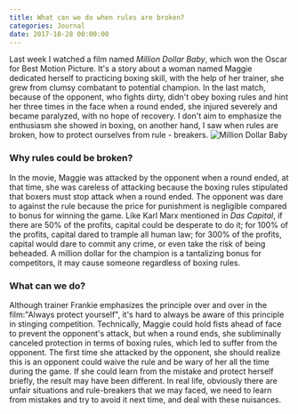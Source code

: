 ```yaml
---
title: What can we do when rules are broken?
categories: Journal
date: 2017-10-28 00:00:00
---
```

Last week I watched a film named *Million Dollar Baby*, which won the Oscar for Best  Motion Picture. It's a story about a woman named Maggie dedicated herself to practicing boxing skill, with the help of her trainer, she grew from clumsy combatant to potential champion. In the last match, because of the opponent, who fights dirty, didn't obey boxing rules and hint her three times in the face when a round ended, she injured severely and became paralyzed, with no hope of recovery. I don't aim to emphasize the enthusiasm she showed in boxing, on another hand, I saw when rules are broken, how to protect ourselves from rule - breakers.
![Million Dollar Baby](https://ws3.sinaimg.cn/large/006tKfTcgy1fky6qmyprlj3064091q2w.jpg)
### Why rules could be broken?

In the movie, Maggie was attacked by the opponent when a round ended, at that time, she was careless of attacking because the boxing rules stipulated that boxers must stop attack when a round ended. The opponent was dare to against the rule because the price for punishment is negligible compared to bonus for winning the game.
Like Karl Marx mentioned in *Das Capital*, if there are 50% of the profits, capital could be desperate to do it; for 100% of the profits, capital dared to trample all human law; for 300% of the profits, capital would dare to commit any crime, or even take the risk of being beheaded. A million dollar for the champion is a tantalizing bonus for competitors, it may cause someone regardless of boxing rules.
### What can we do?

Although trainer Frankie emphasizes the principle over and over in the film:"Always protect yourself", it's hard to always be aware of this principle in stinging competition. Technically, Maggie could hold fists ahead of face to prevent the opponent's attack, but when a round ends, she subliminally canceled protection in terms of boxing rules, which led to suffer from the opponent. The first time she attacked by the opponent, she should realize this is an opponent could waive the rule and be wary of her all the time during the game. If she could learn from the mistake and protect herself briefly, the result may have been different.
In real life, obviously there are unfair situations and rule-breakers that we may faced, we need to learn from mistakes and try to avoid it next time, and deal with these nuisances.




